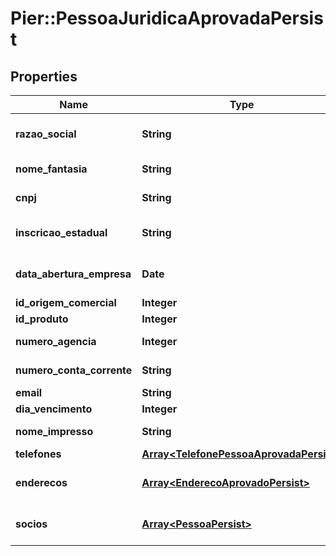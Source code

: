 # Pier::PessoaJuridicaAprovadaPersist

## Properties
Name | Type | Description | Notes
------------ | ------------- | ------------- | -------------
**razao_social** | **String** | Apresenta o nome completo da raz\u00C3\u00A3o social (nome empresarial)&#39;. | 
**nome_fantasia** | **String** | Apresenta o nome fantasia da empresa. | [optional] 
**cnpj** | **String** | N\u00C3\u00BAmero do Cadastro Nacional de Pessoa Juridica (CNPJ) | 
**inscricao_estadual** | **String** | N\u00C3\u00BAmero da Inscri\u00C3\u00A7\u00C3\u00A3o Estadual (IE). | [optional] 
**data_abertura_empresa** | **Date** | Data de abertura da empresa, essa data deve ser informada no formato: aaaa-MM-dd. | 
**id_origem_comercial** | **Integer** | Id da origem comercial | 
**id_produto** | **Integer** | Id do produto | 
**numero_agencia** | **Integer** | N\u00C3\u00BAmero da ag\u00C3\u00AAncia. | [optional] 
**numero_conta_corrente** | **String** | N\u00C3\u00BAmero da conta corrente. | [optional] 
**email** | **String** | Email da empresa | [optional] 
**dia_vencimento** | **Integer** | Dia vencimento | 
**nome_impresso** | **String** | Nome que deve ser impresso no cart\u00C3\u00A3o | [optional] 
**telefones** | [**Array&lt;TelefonePessoaAprovadaPersist&gt;**](TelefonePessoaAprovadaPersist.md) | Apresenta os telefones da empresa | [optional] 
**enderecos** | [**Array&lt;EnderecoAprovadoPersist&gt;**](EnderecoAprovadoPersist.md) | Pode ser informado os seguintes tipos de endere\u00C3\u00A7o: Residencial, Comercial, e Outros | 
**socios** | [**Array&lt;PessoaPersist&gt;**](PessoaPersist.md) | Apresenta os dados dos s\u00C3\u00B3cios da empresa, caso exista | [optional] 



